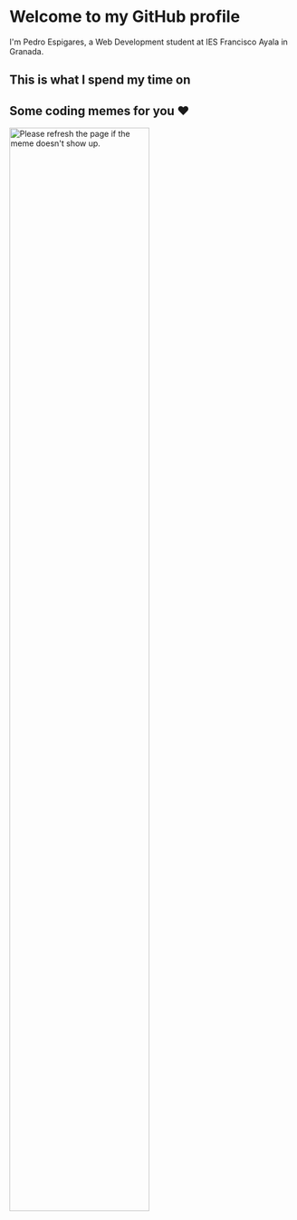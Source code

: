 # Welcome to my GitHub profile
I'm Pedro Espigares, a Web Development student at IES Francisco Ayala in Granada.
## This is what I spend my time on

<!--START_SECTION:waka-->
<!--END_SECTION:waka-->

## Some coding memes for you ❤
<img src='https://random-memer.herokuapp.com/' title="Meme" alt="Please refresh the page if the meme doesn't show up." style="width:70%;height:70%">
